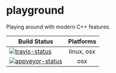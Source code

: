 # playground
Playing around with modern C++ features.

| Build Status | Platforms |
|--------------|:---------:|
| [![travis-status](https://travis-ci.org/eparayre/playground.svg)](https://travis-ci.org/eparayre/playground) | linux, osx |
| [![appveyor-status](https://ci.appveyor.com/api/projects/status/github/eparayre/playground?branch=master&svg=true)](https://ci.appveyor.com/project/eparayre/playground/branch/master) | osx |
